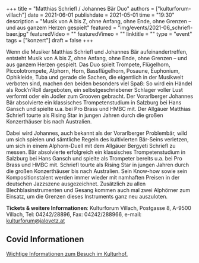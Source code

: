 +++
title = "Matthias Schriefl / Johannes Bär Duo"
authors = ["kulturforum-villach"]
date = 2021-06-01
publishdate = 2021-05-01
time = "19:30"
description = "Musik von A bis Z, ohne Anfang, ohne Ende, ohne Grenzen – und aus ganzem Herzen gespielt"
featured = "img/events/2021-06_schriefl-baer.jpg"
featuredVideo = ""
featuredVimeo = ""
linktitle = ""
type = "event"
tags = ["konzert"]
draft = false
+++

Wenn die Musiker Matthias Schriefl und Johannes Bär aufeinandertreffen, entsteht Musik von
A bis Z, ohne Anfang, ohne Ende, ohne Grenzen – und aus ganzem Herzen gespielt.
Das Duo spielt Trompete, Flügelhorn, Piccolotrompete, Alphorn, Horn, Bassflügelhorn,
Posaune, Euphonium, Ophikleide, Tuba und gerade die Sachen, die eigentlich in der
Musikwelt verboten sind, machen den beiden besonders viel Spaß: So wird ein Händel als
Rock′n′Roll dargeboten, ein selbstgeschriebener Schlager voller Lust verformt oder ein Jodler
zum Grooven gebracht.
Der Vorarlberger Johannes Bär absolvierte ein klassisches Trompetenstudium in Salzburg bei
Hans Gansch und spielte u.a. bei Pro Brass und HMBC mit.
Der Allgäuer Matthias Schriefl tourte als Rising Star in jungen Jahren durch die großen
Konzerthäuser bis nach Australien.

Dabei wird Johannes, auch bekannt als der Vorarlberger Problembär, wild um sich spielen
und sämtliche Regeln des kultivierten Bär-Seins verletzen, um sich in einem Alphorn-Duell
mit dem Allgäuer Bergyeti Schriefl zu messen. Bär absolvierte erfolgreich ein klassisches
Trompetenstudium in Salzburg bei Hans Gansch und spielte als Trompeter bereits u.a. bei Pro
Brass und HMBC mit.
Schriefl tourte als Rising Star in jungen Jahren durch die großen Konzerthäuser bis nach
Australien.
Sein Know-how sowie sein Kompositionstalent werden immer wieder mit namhaften Preisen
in der deutschen Jazzszene ausgezeichnet.
Zusätzlich zu allen Blechblasinstrumenten und Gesang kommen auch mal zwei Alphörner
zum Einsatz, um die Grenzen dieses Instruments ganz neu auszuloten.

**Tickets & weitere Informationen**: Kulturforum Villach, Postgasse 8, A-9500 Villach, Tel: 04242/28896,
Fax: 04242/288966, e-mail: kulturforum@jalovetz.at

## Covid Informationen

[Wichtige Informationen zum Besuch im Kulturhof.](covid-info)